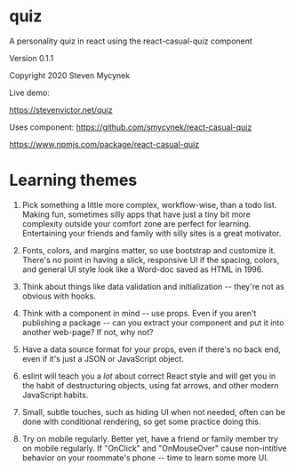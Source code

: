 # quiz
A personality quiz in react using the react-casual-quiz
component

Version 0.1.1

Copyright 2020 Steven Mycynek

Live demo:

https://stevenvictor.net/quiz

Uses component:
https://github.com/smycynek/react-casual-quiz

https://www.npmjs.com/package/react-casual-quiz


# Learning themes

1.  Pick something a little more complex, workflow-wise, than
a todo list.  Making fun, sometimes silly apps that have just a tiny
bit more complexity outside your comfort zone are perfect for learning.  Entertaining your friends and family with silly sites
is a great motivator.

2.  Fonts, colors, and margins matter, so use bootstrap and customize it.  There's no point in having a slick, responsive UI if the spacing, colors, and general UI style look like a Word-doc saved
as HTML in 1996.

3.  Think about things like data validation and initialization --
they're not as obvious with hooks.

4.  Think with a component in mind -- use props.  Even if you aren't
publishing a package -- can you extract your component and put it
into another web-page?  If not, why not?

5.  Have a data source format for your props,
even if there's no back end, even if it's just a JSON or JavaScript object.

6.  eslint will teach you a *lot* about correct React style
and will get you in the habit of destructuring objects, using
fat arrows, and other modern JavaScript habits.

7.  Small, subtle touches, such as hiding UI when not needed,
often can be done with conditional rendering, so get some practice
doing this.

8.  Try on mobile regularly.  Better yet, have a friend or family member try on mobile regularly.  If "OnClick" and "OnMouseOver" cause
non-intitive behavior on your roommate's phone -- time to learn some
more UI.